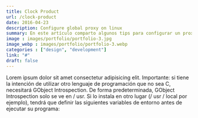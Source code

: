 ```yaml
---
title: Clock Product
url: /clock-product
date: 2016-04-23
description: Configure global proxy on linux
summary: En este artículo comparto algunos tips para configurar un proxy global en sistemas operativos GNU/Linux
image : images/portfolio/portfolio-3.jpg
image_webp : images/portfolio/portfolio-3.webp
categories : ["design", "development"]
link: "#"
draft: false
---
```


Lorem ipsum dolor sit amet consectetur adipisicing elit. Importante: si tiene la intención de utilizar otro lenguaje de programación que no sea C, necesitará GObject Introspection. De forma predeterminada, GObject Introspection solo se ve en / usr. Si lo instala en otro lugar (/ usr / local por ejemplo), tendrá que definir las siguientes variables de entorno antes de ejecutar su programa:
